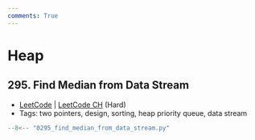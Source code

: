 ```yaml
---
comments: True
---
```


# Heap

## 295. Find Median from Data Stream

-   [LeetCode](https://leetcode.com/problems/find-median-from-data-stream/) | [LeetCode CH](https://leetcode.cn/problems/find-median-from-data-stream/) (Hard)
-   Tags: two pointers, design, sorting, heap priority queue, data stream

```python title="295. Find Median from Data Stream"
--8<-- "0295_find_median_from_data_stream.py"
```
